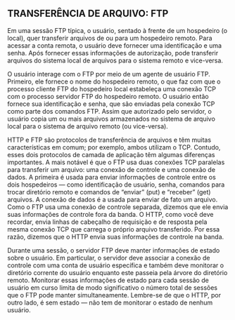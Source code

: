 ## TRANSFERÊNCIA DE ARQUIVO: FTP

Em uma sessão FTP típica, o usuário, sentado à frente de um hospedeiro (o local), quer transferir arquivos de ou para um hospedeiro remoto. Para acessar a conta remota, o usuário deve fornecer uma identificação e uma senha. Após fornecer essas informações de autorização, pode transferir arquivos do sistema local de arquivos para o sistema remoto e vice-versa.

O usuário interage com o FTP por meio de um agente de usuário FTP. Primeiro, ele fornece o nome do hospedeiro remoto, o que faz com que o processo cliente FTP do hospedeiro local estabeleça uma conexão TCP com o processo servidor FTP do hospedeiro remoto. O usuário então fornece sua identificação e senha, que são enviadas pela conexão TCP como parte dos comandos FTP. Assim que autorizado pelo servidor, o usuário copia um ou mais arquivos armazenados no sistema de arquivo local para o sistema de arquivo remoto (ou vice-versa).

HTTP e FTP são protocolos de transferência de arquivos e têm muitas características em comum; por exemplo, ambos utilizam o TCP. Contudo, esses dois protocolos de camada de aplicação têm algumas diferenças importantes. A mais notável é que o FTP usa duas conexões TCP paralelas para transferir um arquivo: uma conexão de controle e uma conexão de dados. A primeira é usada para enviar informações de controle entre os dois hospedeiros — como identificação de usuário, senha, comandos para trocar diretório remoto e comandos de “enviar” (put) e “receber” (get) arquivos. A conexão de dados é a usada para enviar de fato um arquivo. Como o FTP usa uma conexão de controle separada, dizemos que ele envia suas informações de controle fora da banda. O HTTP, como você deve recordar, envia linhas de cabeçalho de requisição e de resposta pela mesma conexão TCP que carrega o próprio arquivo transferido. Por essa razão, dizemos que o HTTP envia suas informações de controle na banda.

Durante uma sessão, o servidor FTP deve manter informações de estado sobre o usuário. Em particular, o servidor deve associar a conexão de controle com uma conta de usuário específica e também deve monitorar o diretório corrente do usuário enquanto este passeia pela árvore do diretório remoto. Monitorar essas informações de estado para cada sessão de usuário em curso limita de modo significativo o número total de sessões que o FTP pode manter simultaneamente. Lembre-se de que o HTTP, por outro lado, é sem estado — não tem de monitorar o estado de nenhum usuário.
